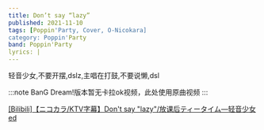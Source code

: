 ```yaml
---
title: Don’t say “lazy”
published: 2021-11-10
tags: [Poppin'Party, Cover, O-Nicokara]
category: Poppin'Party
band: Poppin'Party
lyrics: |
---
```

轻音少女,不要开摆,dslz,主唱在打鼓,不要说懒,dsl

:::note
BanG Dream!版本暂无卡拉ok视频，此处使用原曲视频
:::
<summary>
    <a href="https://www.bilibili.com/video/BV1sYt6eDECM/">
        [Bilibili]【ニコカラ/KTV字幕】Don't say "lazy"/放课后ティータイム—轻音少女ed
    </a>
</summary>



